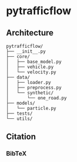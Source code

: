 # pytrafficflow



## Architecture

```
pytrafficflow/
├── __init__.py 
├── core/ 
│   ├── base_model.py  
│   ├── vehicle.py  
│   └── velocity.py 
├── data/  
│   ├── loader.py 
│   ├── preprocess.py  
│   └── synthetic/
│       └── one_road.py 
├── models/
│   └── particle.py
├── tests/ 
└── utils/
```

## Citation


### BibTeX
